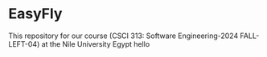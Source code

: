 # EasyFly
This repository for our course (CSCI 313: Software Engineering-2024 FALL-LEFT-04) at the  Nile University Egypt
hello
